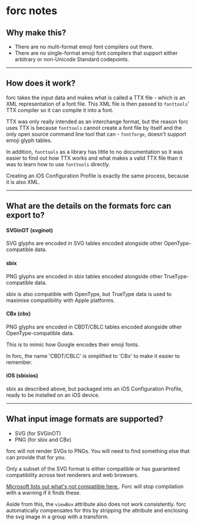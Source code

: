 # forc notes

## Why make this?

- There are no multi-format emoji font compilers out there.
- There are no single-format emoji font compilers that support either arbitrary or non-Unicode Standard codepoints.

------

## How does it work?

forc takes the input data and makes what is called a TTX file - which is an XML representation of a font file. This XML file is then passed to `fonttools`' TTX compiler so it can compile it into a font.

TTX was only really intended as an interchange format, but the reason forc uses TTX is because `fonttools` cannot create a font file by itself and the only open source command line tool that can - `fontforge`, doesn't support emoji glyph tables.

In addition, `fonttools` as a library has little to no documentation so it was easier to find out how TTX works and what makes a valid TTX file than it was to learn how to use `fonttools` directly.

Creating an iOS Configuration Profile is exactly the same process, because it is also XML.

----

## What are the details on the formats forc can export to?

#### SVGinOT (svginot)

SVG glyphs are encoded in SVG tables encoded alongside other OpenType-compatible data.

#### sbix

PNG glyphs are encoded in sbix tables encoded alongside other TrueType-compatible data.

sbix is also compatible with OpenType, but TrueType data is used to maximise compatibility with Apple platforms.

#### CBx (cbx)

PNG glyphs are encoded in CBDT/CBLC tables encoded alongside other OpenType-compatible data.

This is to mimic how Google encodes their emoji fonts.

In forc, the name 'CBDT/CBLC' is simplified to 'CBx' to make it easier to remember.

#### iOS (sbixios)

sbix as described above, but packaged into an iOS Configuration Profile, ready to be installed on an iOS device.

---

## What input image formats are supported?

- SVG (for SVGinOT)
- PNG (for sbix and CBx)

forc will not render SVGs to PNGs. You will need to find something else that can provide that for you.

Only a subset of the SVG format is either compatible or has guaranteed compatibility across text renderers and web browsers.

[Microsoft lists out what's not compatible here.](https://docs.microsoft.com/en-gb/typography/opentype/spec/svg#svg-capability-requirements-and-restrictions). Forc will stop compilation with a warning if it finds these.

Aside from this, the `viewBox` attribute also does not work consistently. forc automatically compensates for this by stripping the attribute and enclosing the svg image in a group with a transform.